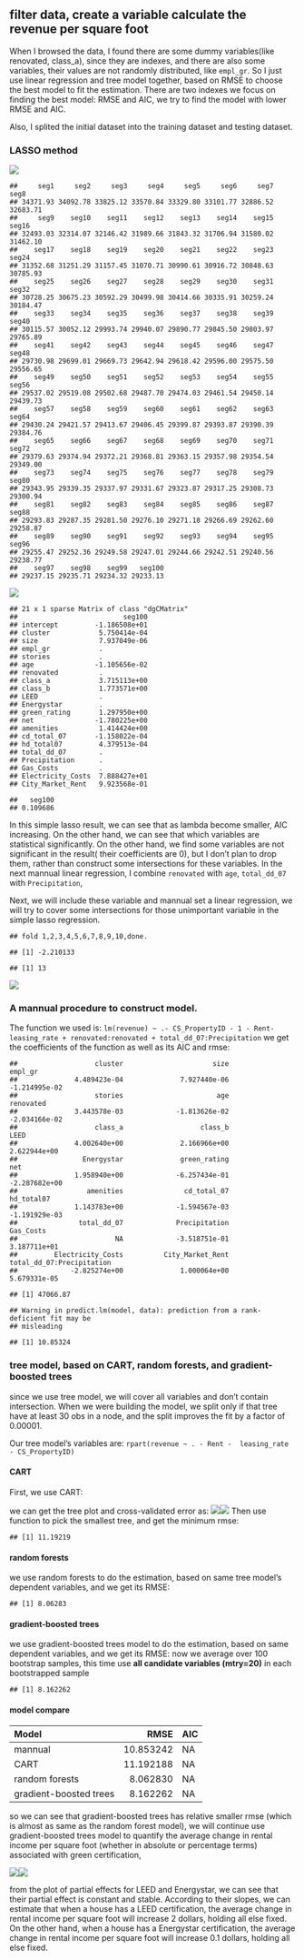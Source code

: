 ## filter data, create a variable calculate the revenue per square foot

When I browsed the data, I found there are some dummy variables(like
renovated, class\_a), since they are indexes, and there are also some
variables, their values are not randomly distributed, like `empl_gr`. So
I just use linear regression and tree model together, based on RMSE to
choose the best model to fit the estimation. There are two indexes we
focus on finding the best model: RMSE and AIC, we try to find the model
with lower RMSE and AIC.

Also, I splited the initial dataset into the training dataset and
testing dataset.

### LASSO method

![](HW3_3_files/figure-markdown_strict/single%20Lasso%20plots-1.png)

    ##     seg1     seg2     seg3     seg4     seg5     seg6     seg7     seg8 
    ## 34371.93 34092.78 33825.12 33570.84 33329.80 33101.77 32886.52 32683.71 
    ##     seg9    seg10    seg11    seg12    seg13    seg14    seg15    seg16 
    ## 32493.03 32314.07 32146.42 31989.66 31843.32 31706.94 31580.02 31462.10 
    ##    seg17    seg18    seg19    seg20    seg21    seg22    seg23    seg24 
    ## 31352.68 31251.29 31157.45 31070.71 30990.61 30916.72 30848.63 30785.93 
    ##    seg25    seg26    seg27    seg28    seg29    seg30    seg31    seg32 
    ## 30728.25 30675.23 30592.29 30499.98 30414.66 30335.91 30259.24 30184.47 
    ##    seg33    seg34    seg35    seg36    seg37    seg38    seg39    seg40 
    ## 30115.57 30052.12 29993.74 29940.07 29890.77 29845.50 29803.97 29765.89 
    ##    seg41    seg42    seg43    seg44    seg45    seg46    seg47    seg48 
    ## 29730.98 29699.01 29669.73 29642.94 29618.42 29596.00 29575.50 29556.65 
    ##    seg49    seg50    seg51    seg52    seg53    seg54    seg55    seg56 
    ## 29537.02 29519.08 29502.68 29487.70 29474.03 29461.54 29450.14 29439.73 
    ##    seg57    seg58    seg59    seg60    seg61    seg62    seg63    seg64 
    ## 29430.24 29421.57 29413.67 29406.45 29399.87 29393.87 29390.39 29384.76 
    ##    seg65    seg66    seg67    seg68    seg69    seg70    seg71    seg72 
    ## 29379.63 29374.94 29372.21 29368.81 29363.15 29357.98 29354.54 29349.00 
    ##    seg73    seg74    seg75    seg76    seg77    seg78    seg79    seg80 
    ## 29343.95 29339.35 29337.97 29331.67 29323.87 29317.25 29308.73 29300.94 
    ##    seg81    seg82    seg83    seg84    seg85    seg86    seg87    seg88 
    ## 29293.83 29287.35 29281.50 29276.10 29271.18 29266.69 29262.60 29258.87 
    ##    seg89    seg90    seg91    seg92    seg93    seg94    seg95    seg96 
    ## 29255.47 29252.36 29249.58 29247.01 29244.66 29242.51 29240.56 29238.77 
    ##    seg97    seg98    seg99   seg100 
    ## 29237.15 29235.71 29234.32 29233.13

![](HW3_3_files/figure-markdown_strict/single%20Lasso%20plots-2.png)

    ## 21 x 1 sparse Matrix of class "dgCMatrix"
    ##                          seg100
    ## intercept         -1.186508e+01
    ## cluster            5.750414e-04
    ## size               7.937049e-06
    ## empl_gr            .           
    ## stories            .           
    ## age               -1.105656e-02
    ## renovated          .           
    ## class_a            3.715113e+00
    ## class_b            1.773571e+00
    ## LEED               .           
    ## Energystar         .           
    ## green_rating       1.297950e+00
    ## net               -1.780225e+00
    ## amenities          1.414424e+00
    ## cd_total_07       -1.158022e-04
    ## hd_total07         4.379513e-04
    ## total_dd_07        .           
    ## Precipitation      .           
    ## Gas_Costs          .           
    ## Electricity_Costs  7.888427e+01
    ## City_Market_Rent   9.923568e-01

    ##   seg100 
    ## 0.109686

In this simple lasso result, we can see that as lambda become smaller,
AIC increasing. On the other hand, we can see that which variables are
statistical significantly. On the other hand, we find some variables are
not significant in the result( their coefficients are 0), but I don’t
plan to drop them, rather than construct some intersections for these
variables. In the next mannual linear regression, I combine `renovated`
with `age`, `total_dd_07` with `Precipitation`,

Next, we will include these variable and mannual set a linear
regression, we will try to cover some intersections for those
unimportant variable in the simple lasso regression.

    ## fold 1,2,3,4,5,6,7,8,9,10,done.

    ## [1] -2.210133

    ## [1] 13

![](HW3_3_files/figure-markdown_strict/cross%20validated%20lasso-1.png)

### A mannual procedure to construct model.

The function we used is:
`lm(revenue) ~ .- CS_PropertyID - 1 - Rent- leasing_rate + renovated:renovated + total_dd_07:Precipitation`
we get the coefficients of the function as well as its AIC and rmse:

    ##                   cluster                      size                   empl_gr 
    ##              4.489423e-04              7.927440e-06             -1.214995e-02 
    ##                   stories                       age                 renovated 
    ##              3.443578e-03             -1.813626e-02             -2.034166e-02 
    ##                   class_a                   class_b                      LEED 
    ##              4.002640e+00              2.166966e+00              2.622944e+00 
    ##                Energystar              green_rating                       net 
    ##              1.958940e+00             -6.257434e-01             -2.287682e+00 
    ##                 amenities               cd_total_07                hd_total07 
    ##              1.143783e+00             -1.594567e-03             -1.191929e-03 
    ##               total_dd_07             Precipitation                 Gas_Costs 
    ##                        NA             -3.518751e-01              3.187711e+01 
    ##         Electricity_Costs          City_Market_Rent total_dd_07:Precipitation 
    ##             -2.825274e+00              1.000064e+00              5.679331e-05

    ## [1] 47066.87

    ## Warning in predict.lm(model, data): prediction from a rank-deficient fit may be
    ## misleading

    ## [1] 10.85324

### tree model, based on CART, random forests, and gradient-boosted trees

since we use tree model, we will cover all variables and don’t contain
intersection. When we were building the model, we split only if that
tree have at least 30 obs in a node, and the split improves the fit by a
factor of 0.00001.

Our tree model’s variables are:
`rpart(revenue ~ . - Rent -  leasing_rate - CS_PropertyID)`

#### CART

First, we use CART:

we can get the tree plot and cross-validated error as:
![](HW3_3_files/figure-markdown_strict/CART%20tree%20and%20CV%20plot-1.png)![](HW3_3_files/figure-markdown_strict/CART%20tree%20and%20CV%20plot-2.png)
Then use function to pick the smallest tree, and get the minimum rmse:

    ## [1] 11.19219

#### random forests

we use random forests to do the estimation, based on same tree model’s
dependent variables, and we get its RMSE:

    ## [1] 8.06283

#### gradient-boosted trees

we use gradient-boosted trees model to do the estimation, based on same
dependent variables, and we get its RMSE: now we average over 100
bootstrap samples, this time use **all candidate variables (mtry=20)**
in each bootstrapped sample

    ## [1] 8.162262

#### model compare

<table>
<thead>
<tr class="header">
<th style="text-align: left;">Model</th>
<th style="text-align: right;">RMSE</th>
<th style="text-align: left;">AIC</th>
</tr>
</thead>
<tbody>
<tr class="odd">
<td style="text-align: left;">mannual</td>
<td style="text-align: right;">10.853242</td>
<td style="text-align: left;">NA</td>
</tr>
<tr class="even">
<td style="text-align: left;">CART</td>
<td style="text-align: right;">11.192188</td>
<td style="text-align: left;">NA</td>
</tr>
<tr class="odd">
<td style="text-align: left;">random forests</td>
<td style="text-align: right;">8.062830</td>
<td style="text-align: left;">NA</td>
</tr>
<tr class="even">
<td style="text-align: left;">gradient-boosted trees</td>
<td style="text-align: right;">8.162262</td>
<td style="text-align: left;">NA</td>
</tr>
</tbody>
</table>

so we can see that gradient-boosted trees has relative smaller rmse
(which is almost as same as the random forest model), we will continue
use gradient-boosted trees model to quantify the average change in
rental income per square foot (whether in absolute or percentage terms)
associated with green certification,

![](HW3_3_files/figure-markdown_strict/patrial%20effect%20of%20leed%20and%20energy%20star-1.png)![](HW3_3_files/figure-markdown_strict/patrial%20effect%20of%20leed%20and%20energy%20star-2.png)

from the plot of partial effects for LEED and Energystar, we can see
that their partial effect is constant and stable. According to their
slopes, we can estimate that when a house has a LEED certification, the
average change in rental income per square foot will increase 2 dollars,
holding all else fixed. On the other hand, when a house has a Energystar
certification, the average change in rental income per square foot will
increase 0.1 dollars, holding all else fixed.

